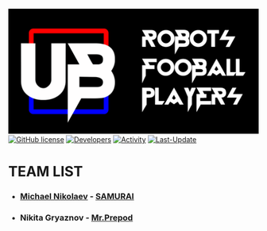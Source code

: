 [![PREVIEW](https://github.com/UBER-BLACK/Robots-Football-Players/raw/main/DOCUMENTATION/PREVIEW/GITHUB-PREVIEW/PNG/PREVIEW.png)](https://github.com/UBER-BLACK/Robots-Football-Players)
[![GitHub license](https://img.shields.io/github/license/UBER-BLACK/Robots-Football-Players?style=for-the-badge)](https://raw.githubusercontent.com/UBER-BLACK/Robots-Football-Players/main/LICENSE)
[![Developers](https://img.shields.io/badge/developers-5-green?style=for-the-badge)](https://github.com/UBER-BLACK/Robots-Football-Players)
[![Activity](https://img.shields.io/github/commit-activity/m/UBER-BLACK/Robots-Football-Players?style=for-the-badge)](https://github.com/UBER-BLACK/Robots-Football-Players)
[![Last-Update](https://img.shields.io/github/last-commit/UBER-BLACK/Robots-Football-Players?style=for-the-badge)](https://github.com/UBER-BLACK/Robots-Football-Players)
# **TEAM LIST**
- ### **[Michael Nikolaev](https://GitHub.com/THEBIGMISHA/) - [SAMURAI](https://github.com/UBER-BLACK/Robots-Football-Players/tree/main/ROBOTS/SAMURAI)**
- ### **Nikita Gryaznov - [Mr.Prepod](https://github.com/UBER-BLACK/Robots-Football-Players/tree/main/ROBOTS/MR-PREPOD)**
